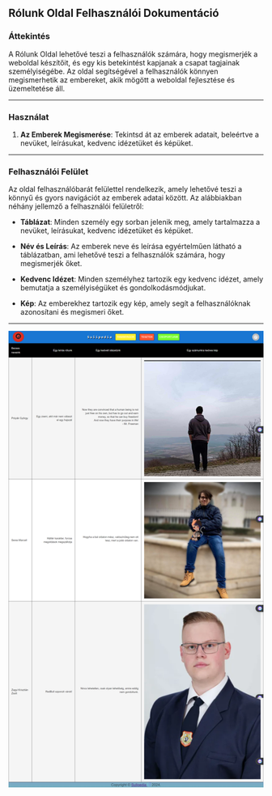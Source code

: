 ## Rólunk Oldal Felhasználói Dokumentáció

### Áttekintés

A Rólunk Oldal lehetővé teszi a felhasználók számára, hogy megismerjék a weboldal készítőit, és egy kis betekintést kapjanak a csapat tagjainak személyiségébe. Az oldal segítségével a felhasználók könnyen megismerhetik az embereket, akik mögött a weboldal fejlesztése és üzemeltetése áll.

---

### Használat

1. **Az Emberek Megismerése**: Tekintsd át az emberek adatait, beleértve a nevüket, leírásukat, kedvenc idézetüket és képüket.

---

### Felhasználói Felület

Az oldal felhasználóbarát felülettel rendelkezik, amely lehetővé teszi a könnyű és gyors navigációt az emberek adatai között. Az alábbiakban néhány jellemző a felhasználói felületről:

- **Táblázat**: Minden személy egy sorban jelenik meg, amely tartalmazza a nevüket, leírásukat, kedvenc idézetüket és képüket.

- **Név és Leírás**: Az emberek neve és leírása egyértelműen látható a táblázatban, ami lehetővé teszi a felhasználók számára, hogy megismerjék őket.

- **Kedvenc Idézet**: Minden személyhez tartozik egy kedvenc idézet, amely bemutatja a személyiségüket és gondolkodásmódjukat.

- **Kép**: Az emberekhez tartozik egy kép, amely segít a felhasználóknak azonosítani és megismeri őket.

---

![About us oldal képe](./images/aboutUsImg.png)